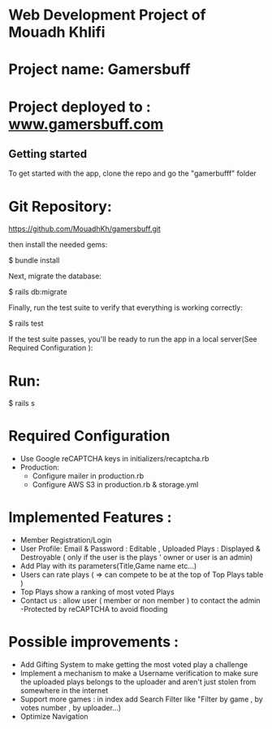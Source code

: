 # Web Development Project of Mouadh Khlifi
# Project name: Gamersbuff
# Project deployed to : www.gamersbuff.com

## Getting started
To get started with the app, clone the repo and go the "gamerbufff" folder

# Git Repository:
https://github.com/MouadhKh/gamersbuff.git

then install the needed gems:

$ bundle install 

Next, migrate the database:

$ rails db:migrate

Finally, run the test suite to verify that everything
is working correctly:

$ rails test

If the test suite passes, you'll be ready to run the
app in a local server(See Required Configuration ):

#  Run:
$ rails s

# Required Configuration
- Use Google reCAPTCHA keys in initializers/recaptcha.rb
- Production:<br>
    - Configure mailer in production.rb
    - Configure AWS S3 in production.rb & storage.yml

# Implemented Features :
* Member Registration/Login
* User Profile: Email & Password : Editable , Uploaded Plays : Displayed & Destroyable ( only if the user is the plays ' owner  or user is an admin) 
* Add Play with its parameters(Title,Game name etc...) 
* Users can rate plays ( => can compete to be at the top of Top Plays table ) 
* Top Plays show a ranking of most voted Plays 
* Contact us : allow user ( member or non member ) to contact the admin 
          -Protected by reCAPTCHA to avoid flooding
          
# Possible improvements : 
- Add Gifting System to make getting the most voted play a challenge 
- Implement a mechanism to make a Username verification to make sure the uploaded plays belongs to the uploader and aren't just stolen from somewhere in the internet
- Support more games : in index add Search Filter like "Filter by game , by votes number , by uploader...)
- Optimize Navigation 


